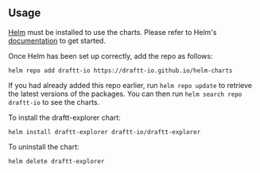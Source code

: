 ## Usage

[Helm](https://helm.sh) must be installed to use the charts.  Please refer to
Helm's [documentation](https://helm.sh/docs) to get started.

Once Helm has been set up correctly, add the repo as follows:

    helm repo add draftt-io https://draftt-io.github.io/helm-charts

If you had already added this repo earlier, run `helm repo update` to retrieve
the latest versions of the packages.  You can then run `helm search repo
draftt-io` to see the charts.

To install the draftt-explorer chart:

    helm install draftt-explorer draftt-io/draftt-explorer

To uninstall the chart:

    helm delete draftt-explorer
